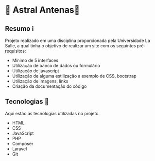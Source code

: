 # 📶 Astral Antenas📡

## Resumo ℹ️

Projeto realizado em uma disciplina proporcionada pela Universidade La Salle, a qual tinha o objetivo de realizar um site com os seguintes pré-requisitos:

* Mínimo de 5 interfaces
* Utilização de banco de dados ou formulário
* Utilização de javascript
* Utilização de alguma estilização a exemplo de CSS, bootstrap
* Utilização de imagens, links
* Criação da documentação do código


## Tecnologias 🧰

Aqui estão as tecnologias utilizadas no projeto.

* HTML
* CSS
* JavaScript
* PHP
* Composer
* Laravel
* Git